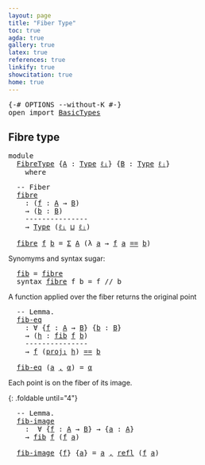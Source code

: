 ```yaml
---
layout: page
title: "Fiber Type"
toc: true
agda: true
gallery: true
latex: true
references: true
linkify: true
showcitation: true
home: true
---
```


<div class="hide" >
<pre class="Agda">
<a id="184" class="Symbol">{-#</a> <a id="188" class="Keyword">OPTIONS</a> <a id="196" class="Pragma">--without-K</a> <a id="208" class="Symbol">#-}</a>
<a id="212" class="Keyword">open</a> <a id="217" class="Keyword">import</a> <a id="224" href="BasicTypes.html" class="Module">BasicTypes</a>
</pre>
</div>

## Fibre type

<pre class="Agda">
<a id="282" class="Keyword">module</a>
  <a id="291" href="FibreType.html" class="Module">FibreType</a> <a id="301" class="Symbol">{</a><a id="302" href="FibreType.html#302" class="Bound">A</a> <a id="304" class="Symbol">:</a> <a id="306" href="Intro.html#1813" class="Function">Type</a> <a id="311" href="Intro.html#2255" class="Generalizable">ℓᵢ</a><a id="313" class="Symbol">}</a> <a id="315" class="Symbol">{</a><a id="316" href="FibreType.html#316" class="Bound">B</a> <a id="318" class="Symbol">:</a> <a id="320" href="Intro.html#1813" class="Function">Type</a> <a id="325" href="Intro.html#2258" class="Generalizable">ℓⱼ</a><a id="327" class="Symbol">}</a>
    <a id="333" class="Keyword">where</a>
</pre>

<pre class="Agda">
  <a id="366" class="Comment">-- Fiber</a>
  <a id="fibre"></a><a id="377" href="FibreType.html#377" class="Function">fibre</a>
    <a id="387" class="Symbol">:</a> <a id="389" class="Symbol">(</a><a id="390" href="FibreType.html#390" class="Bound">f</a> <a id="392" class="Symbol">:</a> <a id="394" href="FibreType.html#302" class="Bound">A</a> <a id="396" class="Symbol">→</a> <a id="398" href="FibreType.html#316" class="Bound">B</a><a id="399" class="Symbol">)</a>
    <a id="405" class="Symbol">→</a> <a id="407" class="Symbol">(</a><a id="408" href="FibreType.html#408" class="Bound">b</a> <a id="410" class="Symbol">:</a> <a id="412" href="FibreType.html#316" class="Bound">B</a><a id="413" class="Symbol">)</a>
    <a id="419" class="Comment">---------------</a>
    <a id="439" class="Symbol">→</a> <a id="441" href="Intro.html#1813" class="Function">Type</a> <a id="446" class="Symbol">(</a><a id="447" href="FibreType.html#311" class="Bound">ℓᵢ</a> <a id="450" href="Agda.Primitive.html#657" class="Primitive Operator">⊔</a> <a id="452" href="FibreType.html#325" class="Bound">ℓⱼ</a><a id="454" class="Symbol">)</a>

  <a id="459" href="FibreType.html#377" class="Function">fibre</a> <a id="465" href="FibreType.html#465" class="Bound">f</a> <a id="467" href="FibreType.html#467" class="Bound">b</a> <a id="469" class="Symbol">=</a> <a id="471" href="BasicTypes.html#1690" class="Function">Σ</a> <a id="473" href="FibreType.html#302" class="Bound">A</a> <a id="475" class="Symbol">(λ</a> <a id="478" href="FibreType.html#478" class="Bound">a</a> <a id="480" class="Symbol">→</a> <a id="482" href="FibreType.html#465" class="Bound">f</a> <a id="484" href="FibreType.html#478" class="Bound">a</a> <a id="486" href="BasicTypes.html#4294" class="Datatype Operator">==</a> <a id="489" href="FibreType.html#467" class="Bound">b</a><a id="490" class="Symbol">)</a>
</pre>

Synomyms and syntax sugar:

<pre class="Agda">
  <a id="fib"></a><a id="547" href="FibreType.html#547" class="Function">fib</a> <a id="551" class="Symbol">=</a> <a id="553" href="FibreType.html#377" class="Function">fibre</a>
  <a id="561" class="Keyword">syntax</a> <a id="568" href="FibreType.html#377" class="Function">fibre</a> <a id="574" class="Bound">f</a> <a id="576" class="Bound">b</a> <a id="578" class="Symbol">=</a> <a id="580" class="Bound">f</a> <a id="582" class="Function">//</a> <a id="585" class="Bound">b</a>
</pre>

A function applied over the fiber returns the original point

<pre class="Agda">
  <a id="676" class="Comment">-- Lemma.</a>
  <a id="fib-eq"></a><a id="688" href="FibreType.html#688" class="Function">fib-eq</a>
    <a id="699" class="Symbol">:</a> <a id="701" class="Symbol">∀</a> <a id="703" class="Symbol">{</a><a id="704" href="FibreType.html#704" class="Bound">f</a> <a id="706" class="Symbol">:</a> <a id="708" href="FibreType.html#302" class="Bound">A</a> <a id="710" class="Symbol">→</a> <a id="712" href="FibreType.html#316" class="Bound">B</a><a id="713" class="Symbol">}</a> <a id="715" class="Symbol">{</a><a id="716" href="FibreType.html#716" class="Bound">b</a> <a id="718" class="Symbol">:</a> <a id="720" href="FibreType.html#316" class="Bound">B</a><a id="721" class="Symbol">}</a>
    <a id="727" class="Symbol">→</a> <a id="729" class="Symbol">(</a><a id="730" href="FibreType.html#730" class="Bound">h</a> <a id="732" class="Symbol">:</a> <a id="734" href="FibreType.html#547" class="Function">fib</a> <a id="738" href="FibreType.html#704" class="Bound">f</a> <a id="740" href="FibreType.html#716" class="Bound">b</a><a id="741" class="Symbol">)</a>
    <a id="747" class="Comment">---------------</a>
    <a id="767" class="Symbol">→</a> <a id="769" href="FibreType.html#704" class="Bound">f</a> <a id="771" class="Symbol">(</a><a id="772" href="BasicTypes.html#1764" class="Function">proj₁</a> <a id="778" href="FibreType.html#730" class="Bound">h</a><a id="779" class="Symbol">)</a> <a id="781" href="BasicTypes.html#4294" class="Datatype Operator">==</a> <a id="784" href="FibreType.html#716" class="Bound">b</a>

  <a id="789" href="FibreType.html#688" class="Function">fib-eq</a> <a id="796" class="Symbol">(</a><a id="797" href="FibreType.html#797" class="Bound">a</a> <a id="799" href="BasicTypes.html#1582" class="InductiveConstructor Operator">,</a> <a id="801" href="FibreType.html#801" class="Bound">α</a><a id="802" class="Symbol">)</a> <a id="804" class="Symbol">=</a> <a id="806" href="FibreType.html#801" class="Bound">α</a>
</pre>

Each point is on the fiber of its image.

{: .foldable until="4"}
<pre class="Agda">
  <a id="901" class="Comment">-- Lemma.</a>
  <a id="fib-image"></a><a id="913" href="FibreType.html#913" class="Function">fib-image</a>
    <a id="927" class="Symbol">:</a>  <a id="930" class="Symbol">∀</a> <a id="932" class="Symbol">{</a><a id="933" href="FibreType.html#933" class="Bound">f</a> <a id="935" class="Symbol">:</a> <a id="937" href="FibreType.html#302" class="Bound">A</a> <a id="939" class="Symbol">→</a> <a id="941" href="FibreType.html#316" class="Bound">B</a><a id="942" class="Symbol">}</a> <a id="944" class="Symbol">→</a> <a id="946" class="Symbol">{</a><a id="947" href="FibreType.html#947" class="Bound">a</a> <a id="949" class="Symbol">:</a> <a id="951" href="FibreType.html#302" class="Bound">A</a><a id="952" class="Symbol">}</a>
    <a id="958" class="Symbol">→</a> <a id="960" href="FibreType.html#547" class="Function">fib</a> <a id="964" href="FibreType.html#933" class="Bound">f</a> <a id="966" class="Symbol">(</a><a id="967" href="FibreType.html#933" class="Bound">f</a> <a id="969" href="FibreType.html#947" class="Bound">a</a><a id="970" class="Symbol">)</a>

  <a id="975" href="FibreType.html#913" class="Function">fib-image</a> <a id="985" class="Symbol">{</a><a id="986" href="FibreType.html#986" class="Bound">f</a><a id="987" class="Symbol">}</a> <a id="989" class="Symbol">{</a><a id="990" href="FibreType.html#990" class="Bound">a</a><a id="991" class="Symbol">}</a> <a id="993" class="Symbol">=</a> <a id="995" href="FibreType.html#990" class="Bound">a</a> <a id="997" href="BasicTypes.html#1582" class="InductiveConstructor Operator">,</a> <a id="999" href="BasicTypes.html#4586" class="Function">refl</a> <a id="1004" class="Symbol">(</a><a id="1005" href="FibreType.html#986" class="Bound">f</a> <a id="1007" href="FibreType.html#990" class="Bound">a</a><a id="1008" class="Symbol">)</a>
</pre>
